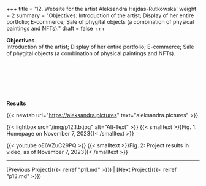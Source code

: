 +++
title = '12. Website for the artist Aleksandra Hajdas-Rutkowska'
weight = 2
summary = "Objectives: Introduction of the artist; Display of her entire portfolio; E-commerce; Sale of phygital objects (a combination of physical paintings and NFTs)."
draft = false
+++


**Objectives**  
Introduction of the artist; Display of her entire portfolio; E-commerce; Sale of phygital objects (a combination of physical paintings and NFTs).

</br></br>  
</br></br>  

**Results**  

{{< newtab url="https://aleksandra.pictures" text="aleksandra.pictures" >}}

{{< lightbox src="/img/p12.1.b.jpg" alt="Alt-Text" >}}
{{< smalltext >}}Fig. 1: Homepage on November 7, 2023{{< /smalltext >}}


{{< youtube oE6VZuC29PQ >}}
{{< smalltext >}}Fig. 2: Project results in video, as of November 7, 2023{{< /smalltext >}}

---

[Previous Project]({{< relref "p11.md" >}}) | [Next Project]({{< relref "p13.md" >}})